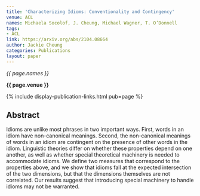 ```yaml
---
title: 'Characterizing Idioms: Conventionality and Contingency'
venue: ACL
names: Michaela Socolof, J. Cheung, Michael Wagner, T. O’Donnell
tags:
- ACL
link: https://arxiv.org/abs/2104.08664
author: Jackie Cheung
categories: Publications
layout: paper
---
```


*{{ page.names }}*

**{{ page.venue }}**

{% include display-publication-links.html pub=page %}

## Abstract

Idioms are unlike most phrases in two important ways. First, words in an idiom have non-canonical meanings. Second, the non-canonical meanings of words in an idiom are contingent on the presence of other words in the idiom. Linguistic theories differ on whether these properties depend on one another, as well as whether special theoretical machinery is needed to accommodate idioms. We define two measures that correspond to the properties above, and we show that idioms fall at the expected intersection of the two dimensions, but that the dimensions themselves are not correlated. Our results suggest that introducing special machinery to handle idioms may not be warranted.